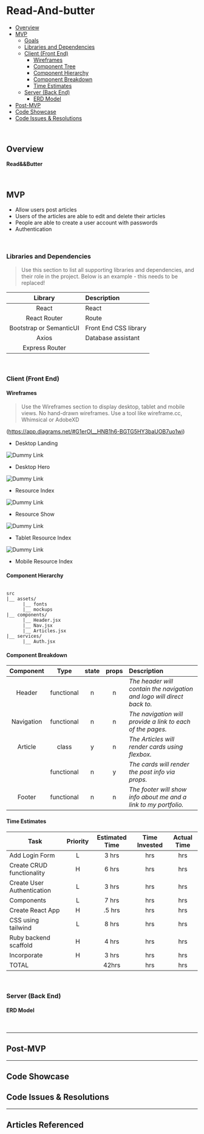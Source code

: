 # Read-And-butter


- [Overview](#overview)
- [MVP](#mvp)
  - [Goals](#goals)
  - [Libraries and Dependencies](#libraries-and-dependencies)
  - [Client (Front End)](#client-front-end)
    - [Wireframes](#wireframes)
    - [Component Tree](#component-tree)
    - [Component Hierarchy](#component-hierarchy)
    - [Component Breakdown](#component-breakdown)
    - [Time Estimates](#time-estimates)
  - [Server (Back End)](#server-back-end)
    - [ERD Model](#erd-model)
- [Post-MVP](#post-mvp)
- [Code Showcase](#code-showcase)
- [Code Issues & Resolutions](#code-issues--resolutions)

<br>

## Overview

**Read&&Butter** 

<br>

## MVP


- Allow users post articles 
- Users of the articles are able to edit and delete their articles  
- People are able to create a user account with passwords
- Authentication


<br>

### Libraries and Dependencies

> Use this section to list all supporting libraries and dependencies, and their role in the project. Below is an example - this needs to be replaced!

|     Library      | Description                                |
| :--------------: | :----------------------------------------- |
|      React       | React|
|   React Router   | Route |
| Bootstrap or SemanticUI | Front End CSS library |
|     Axios      | Database assistant |
|  Express Router  | |

<br>

### Client (Front End)

#### Wireframes

> Use the Wireframes section to display desktop, tablet and mobile views. No hand-drawn wireframes. Use a tool like wireframe.cc, Whimsical or AdobeXD


(https://app.diagrams.net/#G1erOI__HNB1h6-BGTG5HY3baUOB7uo1wi)

- Desktop Landing

![Dummy Link](url)

- Desktop Hero

![Dummy Link](url)

- Resource Index

![Dummy Link](url)

- Resource Show

![Dummy Link](url)

- Tablet Resource Index

![Dummy Link](url)

- Mobile Resource Index


#### Component Hierarchy

``` structure

src
|__ assets/
      |__ fonts
      |__ mockups
|__ components/
      |__ Header.jsx
      |__ Nav.jsx
      |__ Articles.jsx
|__ services/
      |__ Auth.jsx
```

#### Component Breakdown


|  Component   |    Type    | state | props | Description                                                      |
| :----------: | :--------: | :---: | :---: | :--------------------------------------------------------------- |
|    Header    | functional |   n   |   n   | _The header will contain the navigation and logo will direct back to._               |
|  Navigation  | functional |   n   |   n   | _The navigation will provide a link to each of the pages._       |
|   Article    |   class    |   y   |   n   | _The Articles will render cards using flexbox._      |
|  | functional |   n   |   y   | _The cards will render the post info via props._                 |
|    Footer    | functional |   n   |   n   | _The footer will show info about me and a link to my portfolio._ |

#### Time Estimates


| Task                | Priority | Estimated Time | Time Invested | Actual Time |
| ------------------- | :------: | :------------: | :-----------: | :---------: |
| Add Login Form    |    L     |     3 hrs      |      hrs     |     hrs    |
| Create CRUD functionality |    H     |     6 hrs      |      hrs     |     hrs     |
| Create User Authentication    |    L     |     3 hrs      |      hrs     |     hrs    |
|  Components   |    L     |     7 hrs      |     hrs     |     hrs    |
| Create React App   |    H     |     .5 hrs      |      hrs     |     hrs    |
| CSS using tailwind   |    L     |     8 hrs      |      hrs     |     hrs    |
| Ruby backend scaffold   |    H     |     4 hrs      |      hrs     |     hrs    |
| Incorporate   |    H     |     3 hrs      |      hrs     |     hrs    |
| TOTAL               |          |     42hrs      |      hrs     |     hrs     |


<br>

### Server (Back End)

#### ERD Model



<br>

***

## Post-MVP



***

## Code Showcase



## Code Issues & Resolutions

***
## Articles Referenced